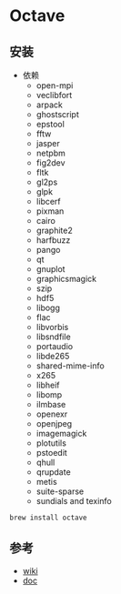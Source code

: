 # Octave

## 安装

* 依赖
  - open-mpi
  - veclibfort
  - arpack
  - ghostscript
  - epstool
  - fftw
  - jasper
  - netpbm
  - fig2dev
  - fltk
  - gl2ps
  - glpk
  - libcerf
  - pixman
  - cairo
  - graphite2
  - harfbuzz
  - pango
  - qt
  - gnuplot
  - graphicsmagick
  - szip
  - hdf5
  - libogg
  - flac
  - libvorbis
  - libsndfile
  - portaudio
  - libde265
  - shared-mime-info
  - x265
  - libheif
  - libomp
  - ilmbase
  - openexr
  - openjpeg
  - imagemagick
  - plotutils
  - pstoedit
  - qhull
  - qrupdate
  - metis
  - suite-sparse
  - sundials and texinfo

```sh
brew install octave
```

## 参考

* [wiki](https://wiki.octave.org)
* [doc](https://octave.org/doc/interpreter/)
